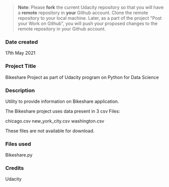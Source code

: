 >**Note**: Please **fork** the current Udacity repository so that you will have a **remote** repository in **your** Github account. Clone the remote repository to your local machine. Later, as a part of the project "Post your Work on Github", you will push your proposed changes to the remote repository in your Github account.

### Date created
17th May 2021

### Project Title
Bikeshare Project as part of Udacity program on Python for Data Science

### Description
Utility to provide information on Bikeshare application.

The Bikeshare project uses data present in 3 csv Files:

chicago.csv
new_york_city.csv
washington.csv

These files are not available for download.

### Files used
Bikeshare.py
### Credits
Udacity

